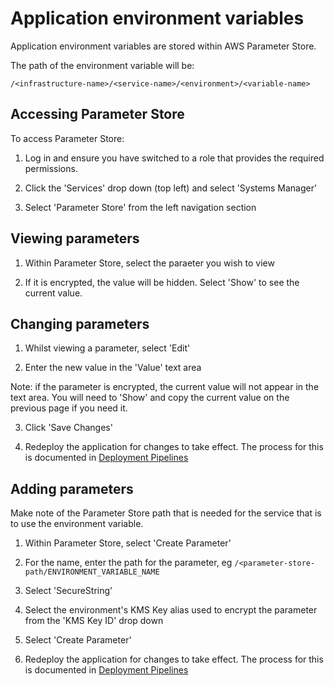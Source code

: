 # Application environment variables

Application environment variables are stored within AWS Parameter Store.

The path of the environment variable will be:

```
/<infrastructure-name>/<service-name>/<environment>/<variable-name>
```

## Accessing Parameter Store

To access Parameter Store:

1. Log in and ensure you have switched to a role that provides the required permissions.

2. Click the 'Services' drop down (top left) and select 'Systems Manager'

3. Select 'Parameter Store' from the left navigation section

## Viewing parameters

1. Within Parameter Store, select the paraeter you wish to view

2. If it is encrypted, the value will be hidden. Select 'Show' to see the current value.

## Changing parameters

1. Whilst viewing a parameter, select 'Edit'

2. Enter the new value in the 'Value' text area

Note: if the parameter is encrypted, the current value will not appear in the text area. You will need to 'Show' and copy the current value on the previous page if you need it.

3. Click 'Save Changes'

4. Redeploy the application for changes to take effect. The process for this is documented in [Deployment Pipelines](deployment-pipelines.md)

## Adding parameters

Make note of the Parameter Store path that is needed for the service that is to use the environment variable.

1. Within Parameter Store, select 'Create Parameter'

2. For the name, enter the path for the parameter, eg `/<parameter-store-path/ENVIRONMENT_VARIABLE_NAME`

3. Select 'SecureString'

4. Select the environment's KMS Key alias used to encrypt the parameter from the 'KMS Key ID' drop down

5. Select 'Create Parameter'

6. Redeploy the application for changes to take effect. The process for this is documented in [Deployment Pipelines](deployment-pipelines.md)
